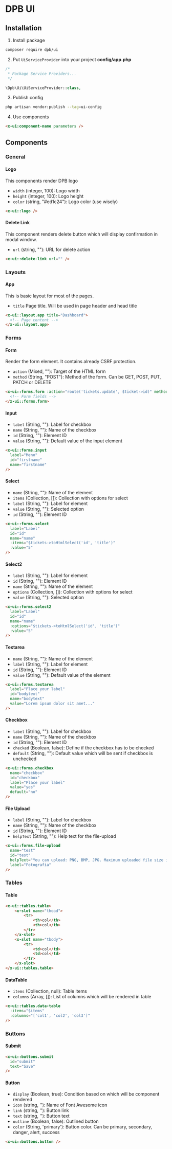 # DPB UI

## Installation

1. Install package

```bash
composer require dpb/ui
```

2. Put `UiServiceProvider` into your project **config/app.php**

```php
/*
 * Package Service Providers...
 */

\Dpb\Ui\UiServiceProvider::class,
```

3. Publish config

```bash
php artisan vendor:publish --tag=ui-config
```

4. Use components

```html
<x-ui:component-name parameters />
```

## Components

### General

#### Logo

This components render DPB logo

- `width` (integer, 100): Logo width
- `height` (integer, 100): Logo height
- `color` (string, "#ed1c24"): Logo color (use wisely)

```html
<x-ui::logo />
```

#### Delete Link

This component renders delete button which will display confirmation in modal window.

- `url` (string, ""): URL for delete action

```html
<x-ui::delete-link url="" />
```

### Layouts

#### App

This is basic layout for most of the pages.

- `title` Page title. Will be used in page header and head title

```html
<x-ui::layout.app title="Dashboard">
  <!-- Page content -->
</x-ui::layout.app>
```

### Forms

#### Form

Render the form element. It contains already CSRF protection.

- `action` (Mixed, ""): Target of the HTML form
- `method` (String, "POST"): Method of the form. Can be GET, POST, PUT, PATCH or DELETE

```html
<x-ui::forms.form :action="route('tickets.update', $ticket->id)" method="PATCH">
  <!-- Form fields -->
</x-ui::forms.form>
```

#### Input

- `label` (String, ""): Label for checkbox
- `name` (String, ""): Name of the checkbox
- `id` (String, ""): Element ID
- `value` (String, ""): Default value of the input element

```html
<x-ui::forms.input
  label="Meno"
  id="firstname"
  name="firstname"
/>
```
#### Select

- `name` (String, ""): Name of the element
- `items` (Collection, []): Collection with options for select
- `label` (String, ""): Label for element
- `value` (String, ""): Selected option
- `id` (String, ""): Element ID

```html
<x-ui::forms.select
  label="Label"
  id="id"
  name="name"
  :items="$tickets->toHtmlSelect('id', 'title')"
  :value="5"
/>
```

#### Select2

- `label` (String, ""): Label for element
- `id` (String, ""): Element ID
- `name` (String, ""): Name of the element
- `options` (Collection, []): Collection with options for select
- `value` (String, ""): Selected option

```html
<x-ui::forms.select2
  label="Label"
  id="id"
  name="name"
  :options="$tickets->toHtmlSelect('id', 'title')"
  :value="5"
/>
```

#### Textarea

- `name` (String, ""): Name of the element
- `label` (String, ""): Label for element
- `id` (String, ""): Element ID
- `value` (String, ""): Default value of the element

```html
<x-ui::forms.textarea
  label="Place your label"
  id="bodytext"
  name="bodytext"
  value="Lorem ipsum dolor sit amet..."
/>
```

#### Checkbox

- `label` (String, ""): Label for checkbox
- `name` (String, ""): Name of the checkbox
- `id` (String, ""): Element ID
- `checked` (Boolean, false): Define if the checkbox has to be checked
- `default` (String, ""): Default value which will be sent if checkbox is unchecked

```html
<x-ui::forms.checkbox
  name="checkbox"
  id="checkbox"
  label="Place your label"
  value="yes"
  default="no"
/>
```

#### File Upload

- `label` (String, ""): Label for checkbox
- `name` (String, ""): Name of the checkbox
- `id` (String, ""): Element ID
- `helpText` (String, ""): Help text for the file-upload

```html
<x-ui::forms.file-upload
  name="test"
  id="test"
  helpText="You can upload: PNG, BMP, JPG. Maximum uploaded file size is 2MB"
  label="Fotografia"
/>
```

### Tables

#### Table

```html
<x-ui::tables.table>
    <x-slot name="thead">
        <tr>
            <th>col</th>
            <th>col</th>
        </tr>
    </x-slot>
    <x-slot name="tbody">
        <tr>
            <td>col</td>
            <td>col</td>
        </tr>
    </x-slot>
</x-ui::tables.table>
```

#### DataTable

- `items` (Collection, null): Table items
- `columns` (Array, []): List of columns which will be rendered in table

```html
<x-ui::tables.data-table
  :items="$items"
  :columns="['col1', 'col2', 'col3']"
/>
```

### Buttons

#### Submit

```html
<x-ui::buttons.submit
  id="submit"
  text="Save"
/>
```

#### Button

- `display` (Boolean, true): Condition based on which will be component rendered
- `icon` (string, ''): Name of Font Awesome icon
- `link` (string, ''): Button link
- `text` (string, ''): Button text
- `outline` (Boolean, false): Outlined button
- `color` (String, 'primary'): Button color. Can be primary, secondary, danger, alert, success

```html
<x-ui::buttons.button />
```
